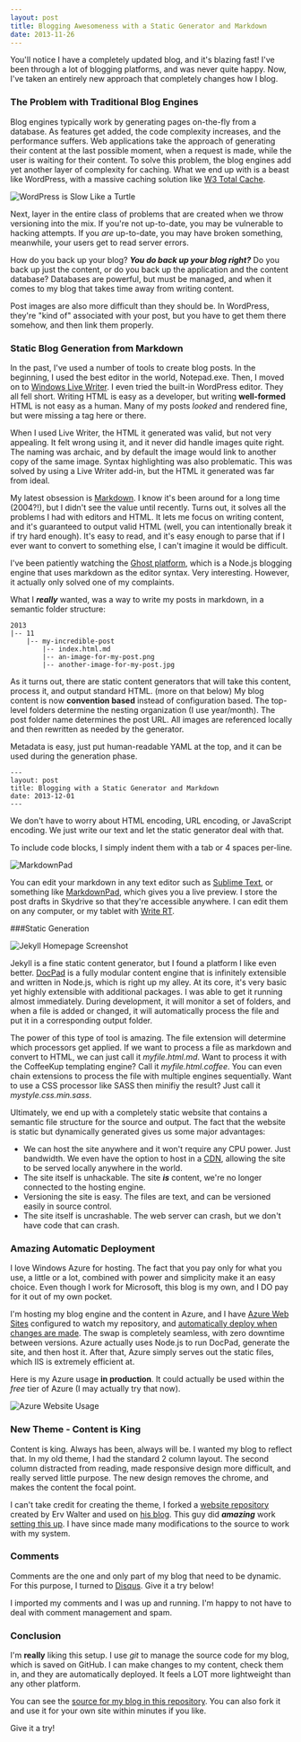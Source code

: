 ```yaml
---
layout: post
title: Blogging Awesomeness with a Static Generator and Markdown
date: 2013-11-26
---
```

You'll notice I have a completely updated blog, and it's blazing fast! I've been through a lot of blogging platforms, and was never quite happy. Now, I've taken an entirely new approach that completely changes how I blog.

### The Problem with Traditional Blog Engines

Blog engines typically work by generating pages on-the-fly from a database. As features get added, the code complexity increases, and the performance suffers. Web applications take the approach of generating their content at the last possible moment, when a request is made, while the user is waiting for their content. To solve this problem, the blog engines add yet another layer of complexity for caching. What we end up with is a beast like WordPress, with a massive caching solution like [W3 Total Cache](http://wordpress.org/plugins/w3-total-cache/).

![WordPress is Slow Like a Turtle](wordpress-turtle.png)

Next, layer in the entire class of problems that are created when we throw versioning into the mix. If you're not up-to-date, you may be vulnerable to hacking attempts. If you *are* up-to-date, you may have broken something, meanwhile, your users get to read server errors.

How do you back up your blog? ***You do back up your blog right?*** Do you back up just the content, or do you back up the application and the content database? Databases are powerful, but must be managed, and when it comes to my blog that takes time away from writing content.

Post images are also more difficult than they should be. In WordPress, they're "kind of" associated with your post, but you have to get them there somehow, and then link them properly.

### Static Blog Generation from Markdown

In the past, I've used a number of tools to create blog posts. In the beginning, I used the best editor in the world, Notepad.exe. Then, I moved on to [Windows Live Writer](http://windows.microsoft.com/en-us/windows-live/essentials). I even tried the built-in WordPress editor. They all fell short. Writing HTML is easy as a developer, but writing **well-formed** HTML is not easy as a human. Many of my posts *looked* and rendered fine, but were missing a tag here or there.

When I used Live Writer, the HTML it generated was valid, but not very appealing. It felt wrong using it, and it never did handle images quite right. The naming was archaic, and by default the image would link to another copy of the same image. Syntax highlighting was also problematic. This was solved by using a Live Writer add-in, but the HTML it generated was far from ideal.

My latest obsession is [Markdown](http://daringfireball.net/projects/markdown/). I know it's been around for a long time (2004?!), but I didn't see the value until recently. Turns out, it solves all the problems I had with editors and HTML. It lets me focus on writing content, and it's guaranteed to output valid HTML (well, you can intentionally break it if try hard enough). It's easy to read, and it's easy enough to parse that if I ever want to convert to something else, I can't imagine it would be difficult.

I've been patiently watching the [Ghost platform](https://ghost.org/), which is a Node.js blogging engine that uses markdown as the editor syntax. Very interesting. However, it actually only solved one of my complaints.

What I ***really*** wanted, was a way to write my posts in markdown, in a semantic folder structure:

	2013
	|-- 11
	    |-- my-incredible-post
			|-- index.html.md
	    	|-- an-image-for-my-post.png
	    	|-- another-image-for-my-post.jpg

As it turns out, there are static content generators that will take this content, process it, and output standard HTML. (more on that below) My blog content is now **convention based** instead of configuration based. The top-level folders determine the nesting organization (I use year/month). The post folder name determines the post URL. All images are referenced locally and then rewritten as needed by the generator.

Metadata is easy, just put human-readable YAML at the top, and it can be used during the generation phase.

	---
	layout: post
	title: Blogging with a Static Generator and Markdown
	date: 2013-12-01
	---

We don't have to worry about HTML encoding, URL encoding, or JavaScript encoding. We just write our text and let the static generator deal with that.

To include code blocks, I simply indent them with a tab or 4 spaces per-line. 

![MarkdownPad](markdownpad.png)

You can edit your markdown in any text editor such as [Sublime Text](http://www.sublimetext.com/), or something like [MarkdownPad](http://markdownpad.com/), which gives you a live preview. I store the post drafts in Skydrive so that they're accessible anywhere. I can edit them on any computer, or my tablet with [Write RT](http://apps.microsoft.com/windows/app/writert/efc7bfe6-668e-4c4d-a42b-fc8f5ef7205d).

###Static Generation

![Jekyll Homepage Screenshot](jekyll-homepage-screenshot.png)

Jekyll is a fine static content generator, but I found a platform I like even better. [DocPad](http://docpad.org/) is a fully modular content engine that is infinitely extensible and written in Node.js, which is right up my alley. At its core, it's very basic yet highly extensible with additional packages. I was able to get it running almost immediately. During development, it will monitor a set of folders, and when a file is added or changed, it will automatically process the file and put it in a corresponding output folder.

The power of this type of tool is amazing. The file extension will determine which processors get applied. If we want to process a file as markdown and convert to HTML, we can just call it *myfile.html.md*. Want to process it with the CoffeeKup templating engine? Call it *myfile.html.coffee*. You can even chain extensions to process the file with multiple engines sequentially. Want to use a CSS processor like SASS then minifiy the result? Just call it *mystyle.css.min.sass*.

Ultimately, we end up with a completely static website that contains a semantic file structure for the source and output. The fact that the website is static but dynamically generated gives us some major advantages:

* We can host the site anywhere and it won't require any CPU power. Just bandwidth. We even have the option to host in a [CDN](http://en.wikipedia.org/wiki/Content_delivery_network), allowing the site to be served locally anywhere in the world.
* The site itself is unhackable. The site ***is*** content, we're no longer connected to the hosting engine.
* Versioning the site is easy. The files are text, and can be versioned easily in source control.
* The site itself is uncrashable. The web server can crash, but we don't have code that can crash.

### Amazing Automatic Deployment

I love Windows Azure for hosting. The fact that you pay only for what you use, a little or a lot, combined with power and simplicity make it an easy choice. Even though I work for Microsoft, this blog is my own, and I DO pay for it out of my own pocket.

I'm hosting my blog engine and the content in Azure, and I have [Azure Web Sites](http://www.windowsazure.com/en-us/services/web-sites/) configured to watch my repository, and [automatically deploy when changes are made](http://www.ewal.net/2013/10/10/deploying-docpad-sites-to-azure/). The swap is completely seamless, with zero downtime between versions. Azure actually uses Node.js to run DocPad, generate the site, and then host it. After that, Azure simply serves out the static files, which IIS is extremely efficient at.

Here is my Azure usage **in production**. It could actually be used within the *free* tier of Azure (I may actually try that now).

![Azure Website Usage](azure-website-usage.png)

### New Theme - Content is King

Content is king. Always has been, always will be. I wanted my blog to reflect that. In my old theme, I had the standard 2 column layout. The second column distracted from reading, made responsive design more difficult, and really served little purpose. The new design removes the chrome, and makes the content the focal point.

I can't take credit for creating the theme, I forked a [website repository](https://github.com/ervwalter/ewalnet-docpad) created by Erv Walter and used on [his blog](http://www.ewal.net/). This guy did ***amazing*** work [setting this up](http://www.ewal.net/2013/10/08/blogging-with-docpad/). I have since made many modifications to the source to work with my system.

### Comments

Comments are the one and only part of my blog that need to be dynamic. For this purpose, I turned to [Disqus](http://disqus.com/). Give it a try below!

I imported my comments and I was up and running. I'm happy to not have to deal with comment management and spam.

### Conclusion

I'm **really** liking this setup. I use *git* to manage the source code for my blog, which is saved on GitHub. I can make changes to my content, check them in, and they are automatically deployed. It feels a LOT more lightweight than any other platform.

You can see the [source for my blog in this repository](https://github.com/ytechie/ytechie-docpad). You can also fork it and use it for your own site within minutes if you like.

Give it a try!
